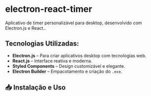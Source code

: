 # electron-react-timer
 Aplicativo de timer personalizável para desktop, desenvolvido com Electron.js e React..

## Tecnologias Utilizadas:

-  **Electron.js** – Para criar aplicativos desktop com tecnologias web.
-  **React.js** – Interface reativa e moderna.
-  **Styled Components** – Design customizável e elegante.
-  **Electron Builder** – Empacotamento e criação do `.exe`.

## 📥 Instalação e Uso
